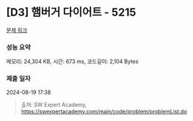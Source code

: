 # [D3] 햄버거 다이어트 - 5215 

[문제 링크](https://swexpertacademy.com/main/code/problem/problemDetail.do?contestProbId=AWT-lPB6dHUDFAVT) 

### 성능 요약

메모리: 24,304 KB, 시간: 673 ms, 코드길이: 2,104 Bytes

### 제출 일자

2024-08-19 17:38



> 출처: SW Expert Academy, https://swexpertacademy.com/main/code/problem/problemList.do